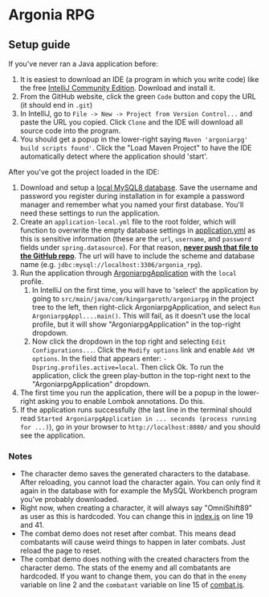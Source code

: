 # Argonia RPG

## Setup guide

If you've never ran a Java application before:
1) It is easiest to download an IDE (a program in which you write code) like the free [IntelliJ Community Edition](https://www.jetbrains.com/idea/download/?section=windows). Download and install it.
2) From the GitHub website, click the green `Code` button and copy the URL (it should end in `.git`)
3) In IntelliJ, go to `File -> New -> Project from Version Control...` and paste the URL you copied. Click `Clone` and the IDE will download all source code into the program.
4) You should get a popup in the lower-right saying `Maven 'argoniarpg' build scripts found'`. Click the "Load Maven Project" to have the IDE automatically detect where the application should 'start'.

After you've got the project loaded in the IDE:
1) Download and setup a [local MySQL8 database](https://dev.mysql.com/downloads/installer/). Save the username and password you register during installation in for example a password manager and remember what you named your first database. You'll need these settings to run the application.
2) Create an `application-local.yml` file to the root folder, which will function to overwrite the empty database settings in [application.yml](/src/main/resources/application.yml) as this is sensitive information (these are the `url`, `username`, and `password` fields under `spring.datasource`). For that reason, **<ins>never push that file to the GitHub repo</ins>**. The url will have to include the scheme and database name (e.g. `jdbc:mysql://localhost:3306/argonia_rpg`).
3) Run the application through [ArgoniarpgApplication](/src/main/java/com/kingargaroth/argoniarpg/ArgoniarpgApplication.java) with the `local` profile.
   1) In IntelliJ on the first time, you will have to 'select' the application by going to `src/main/java/com/kingargaroth/argoniarpg` in the project tree to the left, then right-click ArgoniarpgApplication, and select `Run ArgoniarpgAppl....main()`. This will fail, as it doesn't use the local profile, but it will show "ArgoniarpgApplication" in the top-right dropdown.
   2) Now click the dropdown in the top right and selecting `Edit Configurations...`. Click the `Modify options` link and enable `Add VM options`. In the field that appears enter: `-Dspring.profiles.active=local`. Then click Ok. To run the application, click the green play-button in the top-right next to the "ArgoniarpgApplication" dropdown. 
4) The first time you run the application, there will be a popup in the lower-right asking you to enable Lombok annotations. Do this.
5) If the application runs successfully (the last line in the terminal should read `Started ArgoniarpgApplication in ... seconds (process running for ...)`), go in your browser to `http://localhost:8080/` and you should see the application.

### Notes
* The character demo saves the generated characters to the database. After reloading, you cannot load the character again. You can only find it again in the database with for example the MySQL Workbench program you've probably downloaded.
* Right now, when creating a character, it will always say "OmniShift89" as user as this is hardcoded. You can change this in [index.js](src/main/resources/static/index.js) on line 19 and 41. 
* The combat demo does not reset after combat. This means dead combatants will cause weird things to happen in later combats. Just reload the page to reset.
* The combat demo does nothing with the created characters from the character demo. The stats of the enemy and all combatants are hardcoded. If you want to change them, you can do that in the `enemy` variable on line 2 and the `combatant` variable on line 15 of [combat.js](src/main/resources/static/combat.js).
